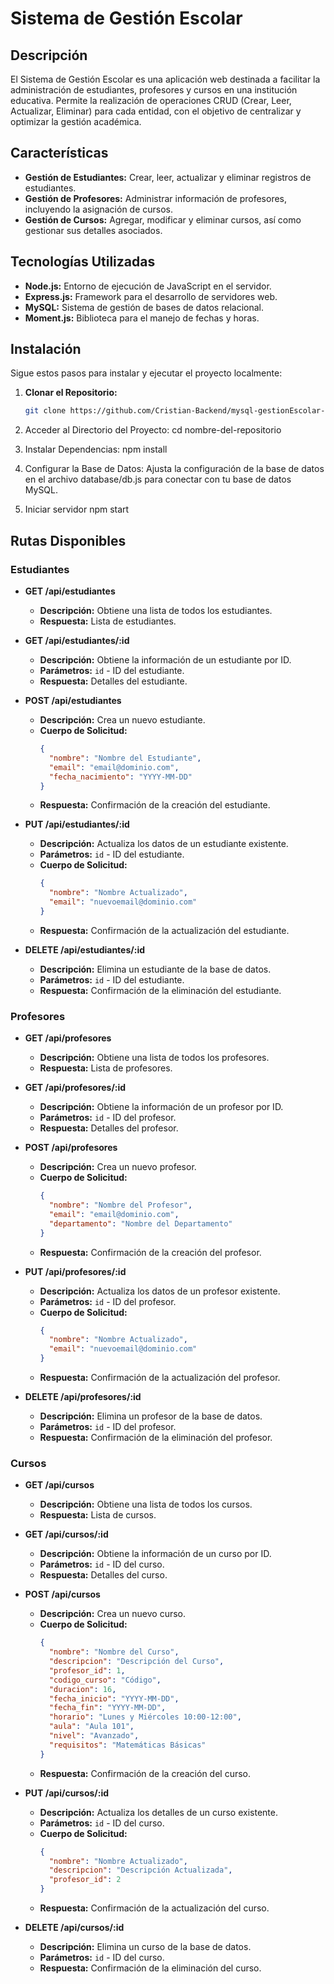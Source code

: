 # Sistema de Gestión Escolar

## Descripción

El Sistema de Gestión Escolar es una aplicación web destinada a facilitar la administración de estudiantes, profesores y cursos en una institución educativa. Permite la realización de operaciones CRUD (Crear, Leer, Actualizar, Eliminar) para cada entidad, con el objetivo de centralizar y optimizar la gestión académica.

## Características

- **Gestión de Estudiantes:** Crear, leer, actualizar y eliminar registros de estudiantes.
- **Gestión de Profesores:** Administrar información de profesores, incluyendo la asignación de cursos.
- **Gestión de Cursos:** Agregar, modificar y eliminar cursos, así como gestionar sus detalles asociados.

## Tecnologías Utilizadas

- **Node.js:** Entorno de ejecución de JavaScript en el servidor.
- **Express.js:** Framework para el desarrollo de servidores web.
- **MySQL:** Sistema de gestión de bases de datos relacional.
- **Moment.js:** Biblioteca para el manejo de fechas y horas.

## Instalación

Sigue estos pasos para instalar y ejecutar el proyecto localmente:

1. **Clonar el Repositorio:**

   ```bash
   git clone https://github.com/Cristian-Backend/mysql-gestionEscolar-nodejs.git


2.  Acceder al Directorio del Proyecto:
    cd nombre-del-repositorio

3. Instalar Dependencias:
npm install

4. Configurar la Base de Datos:
Ajusta la configuración de la base de datos en el archivo database/db.js para conectar con tu base de datos MySQL.

5. Iniciar servidor
npm start




## Rutas Disponibles

### Estudiantes

- **GET /api/estudiantes**
  - **Descripción:** Obtiene una lista de todos los estudiantes.
  - **Respuesta:** Lista de estudiantes.

- **GET /api/estudiantes/:id**
  - **Descripción:** Obtiene la información de un estudiante por ID.
  - **Parámetros:** `id` - ID del estudiante.
  - **Respuesta:** Detalles del estudiante.

- **POST /api/estudiantes**
  - **Descripción:** Crea un nuevo estudiante.
  - **Cuerpo de Solicitud:**
    ```json
    {
      "nombre": "Nombre del Estudiante",
      "email": "email@dominio.com",
      "fecha_nacimiento": "YYYY-MM-DD"
    }
    ```
  - **Respuesta:** Confirmación de la creación del estudiante.

- **PUT /api/estudiantes/:id**
  - **Descripción:** Actualiza los datos de un estudiante existente.
  - **Parámetros:** `id` - ID del estudiante.
  - **Cuerpo de Solicitud:**
    ```json
    {
      "nombre": "Nombre Actualizado",
      "email": "nuevoemail@dominio.com"
    }
    ```
  - **Respuesta:** Confirmación de la actualización del estudiante.

- **DELETE /api/estudiantes/:id**
  - **Descripción:** Elimina un estudiante de la base de datos.
  - **Parámetros:** `id` - ID del estudiante.
  - **Respuesta:** Confirmación de la eliminación del estudiante.

### Profesores

- **GET /api/profesores**
  - **Descripción:** Obtiene una lista de todos los profesores.
  - **Respuesta:** Lista de profesores.

- **GET /api/profesores/:id**
  - **Descripción:** Obtiene la información de un profesor por ID.
  - **Parámetros:** `id` - ID del profesor.
  - **Respuesta:** Detalles del profesor.

- **POST /api/profesores**
  - **Descripción:** Crea un nuevo profesor.
  - **Cuerpo de Solicitud:**
    ```json
    {
      "nombre": "Nombre del Profesor",
      "email": "email@dominio.com",
      "departamento": "Nombre del Departamento"
    }
    ```
  - **Respuesta:** Confirmación de la creación del profesor.

- **PUT /api/profesores/:id**
  - **Descripción:** Actualiza los datos de un profesor existente.
  - **Parámetros:** `id` - ID del profesor.
  - **Cuerpo de Solicitud:**
    ```json
    {
      "nombre": "Nombre Actualizado",
      "email": "nuevoemail@dominio.com"
    }
    ```
  - **Respuesta:** Confirmación de la actualización del profesor.

- **DELETE /api/profesores/:id**
  - **Descripción:** Elimina un profesor de la base de datos.
  - **Parámetros:** `id` - ID del profesor.
  - **Respuesta:** Confirmación de la eliminación del profesor.

### Cursos

- **GET /api/cursos**
  - **Descripción:** Obtiene una lista de todos los cursos.
  - **Respuesta:** Lista de cursos.

- **GET /api/cursos/:id**
  - **Descripción:** Obtiene la información de un curso por ID.
  - **Parámetros:** `id` - ID del curso.
  - **Respuesta:** Detalles del curso.

- **POST /api/cursos**
  - **Descripción:** Crea un nuevo curso.
  - **Cuerpo de Solicitud:**
    ```json
    {
      "nombre": "Nombre del Curso",
      "descripcion": "Descripción del Curso",
      "profesor_id": 1,
      "codigo_curso": "Código",
      "duracion": 16,
      "fecha_inicio": "YYYY-MM-DD",
      "fecha_fin": "YYYY-MM-DD",
      "horario": "Lunes y Miércoles 10:00-12:00",
      "aula": "Aula 101",
      "nivel": "Avanzado",
      "requisitos": "Matemáticas Básicas"
    }
    ```
  - **Respuesta:** Confirmación de la creación del curso.

- **PUT /api/cursos/:id**
  - **Descripción:** Actualiza los detalles de un curso existente.
  - **Parámetros:** `id` - ID del curso.
  - **Cuerpo de Solicitud:**
    ```json
    {
      "nombre": "Nombre Actualizado",
      "descripcion": "Descripción Actualizada",
      "profesor_id": 2
    }
    ```
  - **Respuesta:** Confirmación de la actualización del curso.

- **DELETE /api/cursos/:id**
  - **Descripción:** Elimina un curso de la base de datos.
  - **Parámetros:** `id` - ID del curso.
  - **Respuesta:** Confirmación de la eliminación del curso.
